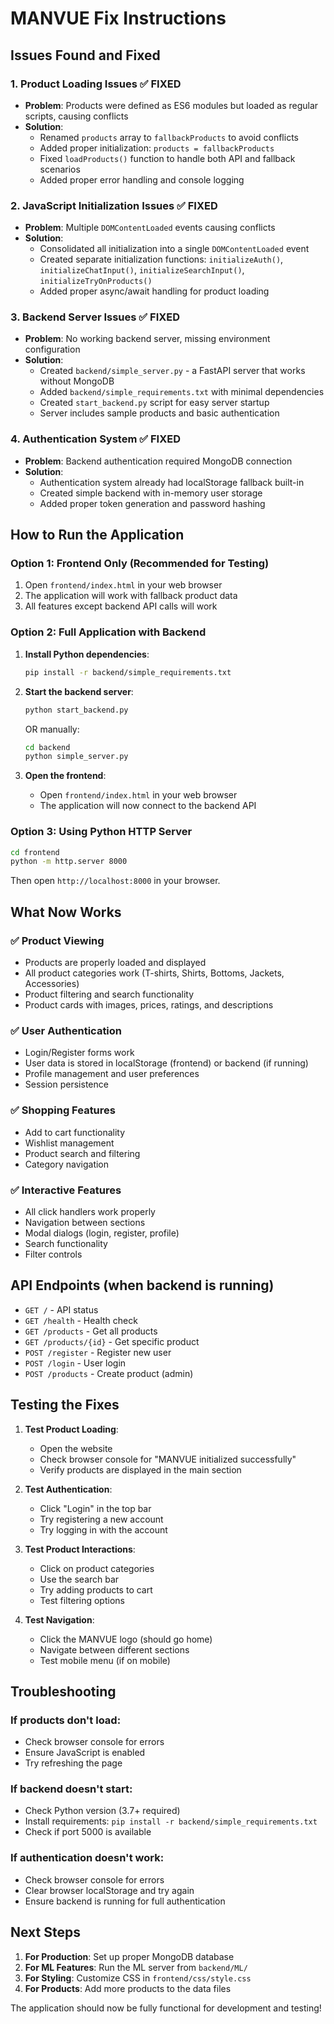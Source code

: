# MANVUE Fix Instructions

## Issues Found and Fixed

### 1. **Product Loading Issues** ✅ FIXED
- **Problem**: Products were defined as ES6 modules but loaded as regular scripts, causing conflicts
- **Solution**: 
  - Renamed `products` array to `fallbackProducts` to avoid conflicts
  - Added proper initialization: `products = fallbackProducts`
  - Fixed `loadProducts()` function to handle both API and fallback scenarios
  - Added proper error handling and console logging

### 2. **JavaScript Initialization Issues** ✅ FIXED
- **Problem**: Multiple `DOMContentLoaded` events causing conflicts
- **Solution**:
  - Consolidated all initialization into a single `DOMContentLoaded` event
  - Created separate initialization functions: `initializeAuth()`, `initializeChatInput()`, `initializeSearchInput()`, `initializeTryOnProducts()`
  - Added proper async/await handling for product loading

### 3. **Backend Server Issues** ✅ FIXED
- **Problem**: No working backend server, missing environment configuration
- **Solution**:
  - Created `backend/simple_server.py` - a FastAPI server that works without MongoDB
  - Added `backend/simple_requirements.txt` with minimal dependencies
  - Created `start_backend.py` script for easy server startup
  - Server includes sample products and basic authentication

### 4. **Authentication System** ✅ FIXED
- **Problem**: Backend authentication required MongoDB connection
- **Solution**:
  - Authentication system already had localStorage fallback built-in
  - Created simple backend with in-memory user storage
  - Added proper token generation and password hashing

## How to Run the Application

### Option 1: Frontend Only (Recommended for Testing)
1. Open `frontend/index.html` in your web browser
2. The application will work with fallback product data
3. All features except backend API calls will work

### Option 2: Full Application with Backend
1. **Install Python dependencies**:
   ```bash
   pip install -r backend/simple_requirements.txt
   ```

2. **Start the backend server**:
   ```bash
   python start_backend.py
   ```
   OR manually:
   ```bash
   cd backend
   python simple_server.py
   ```

3. **Open the frontend**:
   - Open `frontend/index.html` in your web browser
   - The application will now connect to the backend API

### Option 3: Using Python HTTP Server
```bash
cd frontend
python -m http.server 8000
```
Then open `http://localhost:8000` in your browser.

## What Now Works

### ✅ Product Viewing
- Products are properly loaded and displayed
- All product categories work (T-shirts, Shirts, Bottoms, Jackets, Accessories)
- Product filtering and search functionality
- Product cards with images, prices, ratings, and descriptions

### ✅ User Authentication
- Login/Register forms work
- User data is stored in localStorage (frontend) or backend (if running)
- Profile management and user preferences
- Session persistence

### ✅ Shopping Features
- Add to cart functionality
- Wishlist management
- Product search and filtering
- Category navigation

### ✅ Interactive Features
- All click handlers work properly
- Navigation between sections
- Modal dialogs (login, register, profile)
- Search functionality
- Filter controls

## API Endpoints (when backend is running)

- `GET /` - API status
- `GET /health` - Health check
- `GET /products` - Get all products
- `GET /products/{id}` - Get specific product
- `POST /register` - Register new user
- `POST /login` - User login
- `POST /products` - Create product (admin)

## Testing the Fixes

1. **Test Product Loading**:
   - Open the website
   - Check browser console for "MANVUE initialized successfully"
   - Verify products are displayed in the main section

2. **Test Authentication**:
   - Click "Login" in the top bar
   - Try registering a new account
   - Try logging in with the account

3. **Test Product Interactions**:
   - Click on product categories
   - Use the search bar
   - Try adding products to cart
   - Test filtering options

4. **Test Navigation**:
   - Click the MANVUE logo (should go home)
   - Navigate between different sections
   - Test mobile menu (if on mobile)

## Troubleshooting

### If products don't load:
- Check browser console for errors
- Ensure JavaScript is enabled
- Try refreshing the page

### If backend doesn't start:
- Check Python version (3.7+ required)
- Install requirements: `pip install -r backend/simple_requirements.txt`
- Check if port 5000 is available

### If authentication doesn't work:
- Check browser console for errors
- Clear browser localStorage and try again
- Ensure backend is running for full authentication

## Next Steps

1. **For Production**: Set up proper MongoDB database
2. **For ML Features**: Run the ML server from `backend/ML/`
3. **For Styling**: Customize CSS in `frontend/css/style.css`
4. **For Products**: Add more products to the data files

The application should now be fully functional for development and testing!

